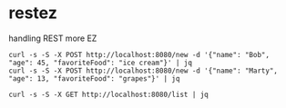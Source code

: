 # restez

handling REST more EZ

    curl -s -S -X POST http://localhost:8080/new -d '{"name": "Bob", "age": 45, "favoriteFood": "ice cream"}' | jq
    curl -s -S -X POST http://localhost:8080/new -d '{"name": "Marty", "age": 13, "favoriteFood": "grapes"}' | jq

    curl -s -S -X GET http://localhost:8080/list | jq

